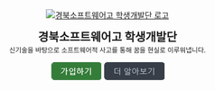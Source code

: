 <br />
<br />

<div align="center">

<a href="http://school.gyo6.net/gbsw"><img src="https://raw.github.com/GBSWHS/CI-Signature/main/symbol/symbol-only.png" alt="경북소프트웨어고 학생개발단 로고" width="100" /></a>

<b><big><big>경북소프트웨어고 학생개발단</big></big></b><br />
<small>신기술을 바탕으로 소프트웨어적 사고를 통해 꿈을 현실로 이루워냅니다.</small>

  <a href="https://github.com/GBSWHS/.github/issues/new?assignees=pmh-only&labels=regist&template=regist.yml&title=%EA%B0%80%EC%9E%85%EC%8B%A0%EC%B2%AD#new_issue"><img src="https://raw.githubusercontent.com/GBSWHS/.github/main/assets/regist.png" /></a>
<a href="https://github.com/GBSWHS/.github#readme"><img src="https://raw.githubusercontent.com/GBSWHS/.github/main/assets/learn-more.png" /></a>

</div>

<br />
<br />
